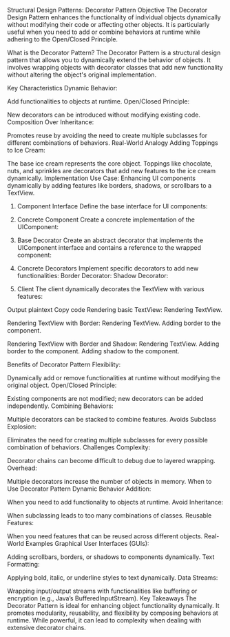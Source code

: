 Structural Design Patterns: Decorator Pattern
Objective
The Decorator Design Pattern enhances the functionality of individual objects dynamically without modifying their code or affecting other objects. It is particularly useful when you need to add or combine behaviors at runtime while adhering to the Open/Closed Principle.

What is the Decorator Pattern?
The Decorator Pattern is a structural design pattern that allows you to dynamically extend the behavior of objects. It involves wrapping objects with decorator classes that add new functionality without altering the object's original implementation.

Key Characteristics
Dynamic Behavior:

Add functionalities to objects at runtime.
Open/Closed Principle:

New decorators can be introduced without modifying existing code.
Composition Over Inheritance:

Promotes reuse by avoiding the need to create multiple subclasses for different combinations of behaviors.
Real-World Analogy
Adding Toppings to Ice Cream:

The base ice cream represents the core object.
Toppings like chocolate, nuts, and sprinkles are decorators that add new features to the ice cream dynamically.
Implementation
Use Case:
Enhancing UI components dynamically by adding features like borders, shadows, or scrollbars to a TextView.

1. Component Interface
Define the base interface for UI components:
2. Concrete Component
Create a concrete implementation of the UIComponent:

3. Base Decorator
Create an abstract decorator that implements the UIComponent interface and contains a reference to the wrapped component:

4. Concrete Decorators
Implement specific decorators to add new functionalities:
Border Decorator:
Shadow Decorator:
5. Client
The client dynamically decorates the TextView with various features:

Output
plaintext
Copy code
Rendering basic TextView:
Rendering TextView.

Rendering TextView with Border:
Rendering TextView.
Adding border to the component.

Rendering TextView with Border and Shadow:
Rendering TextView.
Adding border to the component.
Adding shadow to the component.

Benefits of Decorator Pattern
Flexibility:

Dynamically add or remove functionalities at runtime without modifying the original object.
Open/Closed Principle:

Existing components are not modified; new decorators can be added independently.
Combining Behaviors:

Multiple decorators can be stacked to combine features.
Avoids Subclass Explosion:

Eliminates the need for creating multiple subclasses for every possible combination of behaviors.
Challenges
Complexity:

Decorator chains can become difficult to debug due to layered wrapping.
Overhead:

Multiple decorators increase the number of objects in memory.
When to Use Decorator Pattern
Dynamic Behavior Addition:

When you need to add functionality to objects at runtime.
Avoid Inheritance:

When subclassing leads to too many combinations of classes.
Reusable Features:

When you need features that can be reused across different objects.
Real-World Examples
Graphical User Interfaces (GUIs):

Adding scrollbars, borders, or shadows to components dynamically.
Text Formatting:

Applying bold, italic, or underline styles to text dynamically.
Data Streams:

Wrapping input/output streams with functionalities like buffering or encryption (e.g., Java’s BufferedInputStream).
Key Takeaways
The Decorator Pattern is ideal for enhancing object functionality dynamically.
It promotes modularity, reusability, and flexibility by composing behaviors at runtime.
While powerful, it can lead to complexity when dealing with extensive decorator chains.

